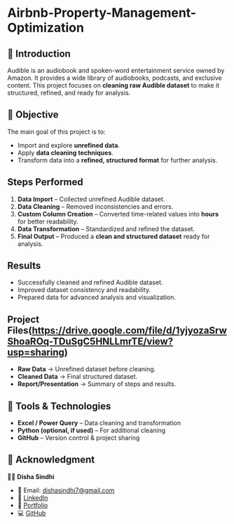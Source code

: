 # Airbnb-Property-Management-Optimization

## 📌 Introduction

Audible is an audiobook and spoken-word entertainment service owned by Amazon. It provides a wide library of audiobooks, podcasts, and exclusive content. This project focuses on **cleaning raw Audible dataset** to make it structured, refined, and ready for analysis.

## 🎯 Objective

The main goal of this project is to:

* Import and explore **unrefined data**.
* Apply **data cleaning techniques**.
* Transform data into a **refined, structured format** for further analysis.

## Steps Performed

1. **Data Import** – Collected unrefined Audible dataset.
2. **Data Cleaning** – Removed inconsistencies and errors.
3. **Custom Column Creation** – Converted time-related values into **hours** for better readability.
4. **Data Transformation** – Standardized and refined the dataset.
5. **Final Output** – Produced a **clean and structured dataset** ready for analysis.

## Results

* Successfully cleaned and refined Audible dataset.
* Improved dataset consistency and readability.
* Prepared data for advanced analysis and visualization.

##  Project Files(https://drive.google.com/file/d/1yjyozaSrwShoaROq-TDuSgC5HNLLmrTE/view?usp=sharing)

* **Raw Data** → Unrefined dataset before cleaning.
* **Cleaned Data** → Final structured dataset.
* **Report/Presentation** → Summary of steps and results.

## 🚀 Tools & Technologies

* **Excel / Power Query** – Data cleaning and transformation
* **Python (optional, if used)** – For additional cleaning
* **GitHub** – Version control & project sharing

## 🙌 Acknowledgment

👩‍💻 **Disha Sindhi**

* 📧 Email: [dishasindhi7@gmail.com](mailto:dishasindhi7@gmail.com)
* 🔗 [LinkedIn](https://www.linkedin.com/in/disha-sindhi-b0092732a/)
* 📂 [Portfolio](https://www.wscubetech.com/portfolio/data/disha-sindhi-rsk7ymi)
* 💻 [GitHub](https://github.com/DishaSindhi)

